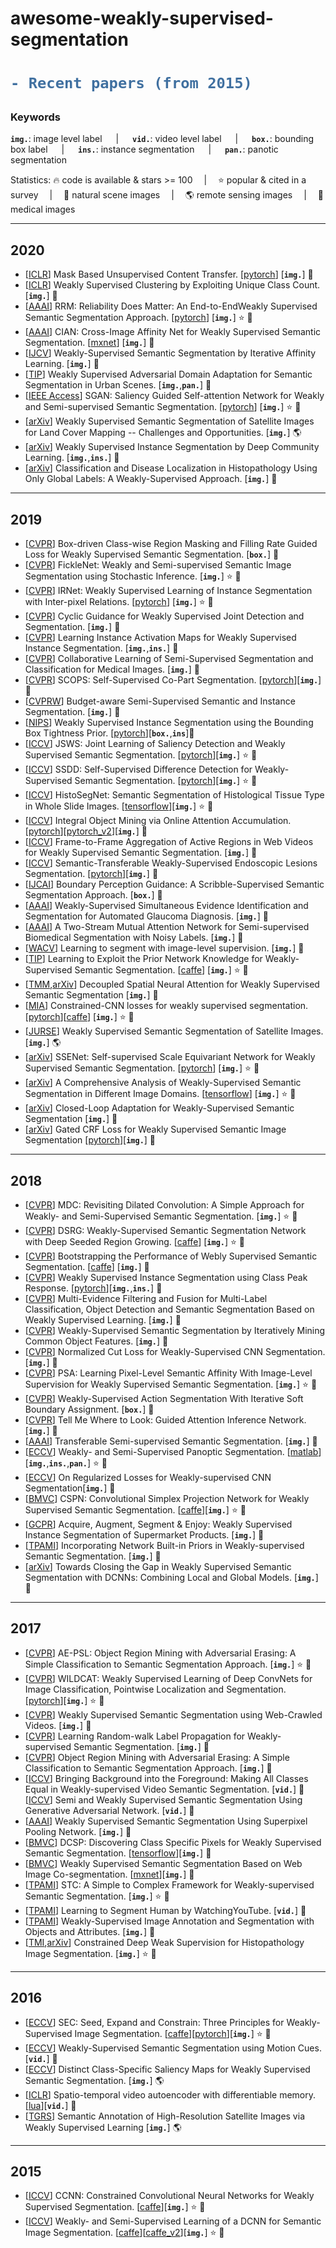 # awesome-weakly-supervised-segmentation

<h1> 

```diff
- Recent papers (from 2015)
```

</h1>

<h3> Keywords </h3>


__`img.`__: image level label &emsp; | &emsp; __`vid.`__: video level label &emsp; | &emsp; __`box.`__: bounding box label &emsp; | &emsp; __`ins.`__: instance segmentation  &emsp; | &emsp; __`pan.`__: panotic segmentation 

Statistics: :fire: code is available & stars >= 100 &emsp;|&emsp; :star: popular & cited in a survey &emsp;|&emsp;
:sunflower: natural scene images &emsp;|&emsp; :earth_americas: remote sensing images &emsp;|&emsp; :hospital: medical images 

---
## 2020
- [[ICLR](https://arxiv.org/abs/1906.06558v2)] Mask Based Unsupervised Content Transfer. [[pytorch](https://github.com/rmokady/mbu-content-tansfer)] [__`img.`__] :sunflower:
- [[ICLR](https://arxiv.org/abs/1906.07647)] Weakly Supervised Clustering by Exploiting Unique Class Count. [__`img.`__] :hospital:
- [[AAAI](https://arxiv.org/abs/1911.08039)] RRM: Reliability Does Matter: An End-to-EndWeakly Supervised Semantic Segmentation Approach. [[pytorch](https://github.com/zbf1991/RRM)] [__`img.`__] :star: :sunflower:
- [[AAAI](https://arxiv.org/abs/1811.10842)] CIAN: Cross-Image Affinity Net for Weakly Supervised Semantic Segmentation. [[mxnet](https://github.com/js-fan/CIAN)] [__`img.`__] :sunflower:
- [[IJCV](https://arxiv.org/abs/2002.08098)] Weakly-Supervised Semantic Segmentation by Iterative Affinity Learning. [__`img.`__] :sunflower:
- [[TIP](https://arxiv.org/abs/1904.09092)] Weakly Supervised Adversarial Domain Adaptation for Semantic Segmentation in Urban Scenes. [__`img.`__,__`pan.`__] :sunflower:
- [[IEEE Access](https://arxiv.org/abs/1910.05475)] SGAN: Saliency Guided Self-attention Network for Weakly and Semi-supervised Semantic Segmentation. [[pytorch](https://github.com/yaoqi-zd/SGAN)] [__`img.`__] :star: :sunflower:
- [[arXiv](https://arxiv.org/abs/2002.08254)] Weakly Supervised Semantic Segmentation of Satellite Images for Land Cover Mapping -- Challenges and Opportunities. [__`img.`__] :earth_americas:
- [[arXiv](https://arxiv.org/abs/2001.11207)] Weakly Supervised Instance Segmentation by Deep Community Learning. [__`img.`__,__`ins.`__] :sunflower:
- [[arXiv](https://arxiv.org/abs/1802.02212)] Classification and Disease Localization in Histopathology Using Only Global Labels: A Weakly-Supervised Approach. [__`img.`__] :hospital:

---
## 2019
- [[CVPR](https://arxiv.org/pdf/1904.11693.pdf)] Box-driven Class-wise Region Masking and Filling Rate Guided Loss for Weakly Supervised Semantic Segmentation. [__`box.`__] :sunflower:
- [[CVPR](https://arxiv.org/pdf/1902.10421.pdf)] FickleNet: Weakly and Semi-supervised Semantic Image Segmentation using Stochastic Inference. [__`img.`__] :star: :sunflower:
- [[CVPR](https://arxiv.org/pdf/1904.05044.pdf)] IRNet: Weakly Supervised Learning of Instance Segmentation with Inter-pixel Relations. [[pytorch](https://github.com/jiwoon-ahn/irn)] [__`img.`__] :star: :sunflower:
- [[CVPR](http://openaccess.thecvf.com/content_CVPR_2019/papers/Shen_Cyclic_Guidance_for_Weakly_Supervised_Joint_Detection_and_Segmentation_CVPR_2019_paper.pdf)] Cyclic Guidance for Weakly Supervised Joint Detection and Segmentation. [__`img.`__] :sunflower: 
- [[CVPR](http://openaccess.thecvf.com/content_CVPR_2019/papers/Zhu_Learning_Instance_Activation_Maps_for_Weakly_Supervised_Instance_Segmentation_CVPR_2019_paper.pdf)] Learning Instance Activation Maps for Weakly Supervised Instance Segmentation. [__`img.`__,__`ins.`__] :sunflower:
- [[CVPR](http://openaccess.thecvf.com/content_CVPR_2019/papers/Zhou_Collaborative_Learning_of_Semi-Supervised_Segmentation_and_Classification_for_Medical_Images_CVPR_2019_paper.pdf)] Collaborative Learning of Semi-Supervised Segmentation and Classification for Medical Images. [__`img.`__]  :hospital:
- [[CVPR](https://arxiv.org/abs/1905.01298.pdf)] SCOPS: Self-Supervised Co-Part Segmentation. [[pytorch](https://github.com/NVlabs/SCOPS)][__`img.`__] :sunflower:
- [[CVPRW](https://arxiv.org/abs/1905.05880)] Budget-aware Semi-Supervised Semantic and Instance Segmentation. [__`img.`__] :sunflower:
- [[NIPS](http://papers.nips.cc/paper/8885-weakly-supervised-instance-segmentation-using-the-bounding-box-tightness-prior.pdf)] Weakly Supervised Instance Segmentation using the Bounding Box Tightness Prior. [[pytorch](https://github.com/chengchunhsu/WSIS_BBTP)][__`box.`__,__`ins`__]:sunflower:
- [[ICCV](https://arxiv.org/abs/1909.04161)] JSWS: Joint Learning of Saliency Detection and Weakly Supervised Semantic Segmentation. [[pytorch](https://github.com/zengxianyu/jsws)][__`img.`__] :star: :sunflower:
- [[ICCV](https://arxiv.org/abs/1911.01370)] SSDD: Self-Supervised Difference Detection for Weakly-Supervised Semantic Segmentation. [[pytorch](https://github.com/shimoda-uec/ssdd)][__`img.`__] :star: :sunflower:
- [[ICCV](http://openaccess.thecvf.com/content_ICCV_2019/papers/Chan_HistoSegNet_Semantic_Segmentation_of_Histological_Tissue_Type_in_Whole_Slide_ICCV_2019_paper.pdf)] HistoSegNet: Semantic Segmentation of Histological Tissue Type in Whole Slide Images. [[tensorflow](https://github.com/lyndonchan/hsn_v1)][__`img.`__] :star: :hospital:
- [[ICCV](https://ieeexplore.ieee.org/stamp/stamp.jsp?tp=&arnumber=9009076)] Integral Object Mining via Online Attention Accumulation. [[pytorch](https://github.com/PengtaoJiang/OAA)][[pytorch_v2](https://github.com/PengtaoJiang/OAA-PyTorch)][__`img.`__] :sunflower:
- [[ICCV](https://arxiv.org/abs/1908.04501)] Frame-to-Frame Aggregation of Active Regions in Web Videos for Weakly Supervised Semantic Segmentation. [__`img.`__] :sunflower:
- [[ICCV](https://arxiv.org/abs/1908.07669)] Semantic-Transferable Weakly-Supervised Endoscopic Lesions Segmentation.  [[pytorch](https://github.com/JiahuaDong/ICCV2019Publication-Semantic-Transferable-Weakly-Supervised-Endoscopic-Lesions-Segmentation)][__`img.`__] :hospital:
- [[IJCAI](https://www.researchgate.net/publication/334844257_Boundary_Perception_Guidance_A_Scribble-Supervised_Semantic_Segmentation_Approach)] Boundary Perception Guidance: A Scribble-Supervised Semantic Segmentation Approach. [__`box.`__]  :sunflower:
- [[AAAI](https://www.aaai.org/ojs/index.php/AAAI/article/view/3860)] Weakly-Supervised Simultaneous Evidence Identification and Segmentation for Automated Glaucoma Diagnosis. [__`img.`__] :hospital: 
- [[AAAI](https://arxiv.org/pdf/1807.11719.pdf)] A Two-Stream Mutual Attention Network for Semi-supervised Biomedical Segmentation with Noisy Labels. [__`img.`__] :hospital: 
- [[WACV](https://arxiv.org/abs/1705.01262)] Learning to segment with image-level supervision. [__`img.`__] :sunflower: 
- [[TIP](https://arxiv.org/abs/1804.04882)] Learning to Exploit the Prior Network Knowledge for Weakly-Supervised Semantic Segmentation. [[caffe](https://github.com/gramuah/weakly-supervised-segmentation)] [__`img.`__] :star: :sunflower:
- [[TMM](https://ieeexplore.ieee.org/document/8705324),[arXiv](https://arxiv.org/abs/1803.02563)] Decoupled Spatial Neural Attention for Weakly Supervised Semantic Segmentation [__`img.`__] :sunflower:
- [[MIA](https://www.sciencedirect.com/science/article/pii/S1361841518306145?via%3Dihub)] Constrained-CNN losses for weakly supervised segmentation. [[pytorch](https://github.com/LIVIAETS/SizeLoss_WSS)][[caffe](https://github.com/meng-tang/rloss)] [__`img.`__] :star: :hospital:
- [[JURSE](https://arxiv.org/abs/1904.03983)] Weakly Supervised Semantic Segmentation of Satellite Images. [__`img.`__] :earth_americas:
- [[arXiv](https://arxiv.org/abs/1909.03714)] SSENet: Self-supervised Scale Equivariant Network for Weakly Supervised Semantic Segmentation. [[pytorch](https://github.com/YudeWang/SSENet-pytorch)] [__`img.`__] :star: :sunflower:
- [[arXiv](https://arxiv.org/abs/1912.11186v1)] A Comprehensive Analysis of Weakly-Supervised Semantic
Segmentation in Different Image Domains. [[tensorflow](https://github.com/lyndonchan/wsss-analysis)] [__`img.`__] :star: :hospital:
- [[arXiv](https://arxiv.org/abs/1905.12190)] Closed-Loop Adaptation for Weakly-Supervised Semantic Segmentation [__`img.`__] :sunflower:
- [[arXiv](https://arxiv.org/abs/1906.04651)] Gated CRF Loss for Weakly Supervised Semantic Image Segmentation [[pytorch](https://github.com/LEONOB2014/GatedCRFLoss)][__`img.`__] :sunflower:
---
## 2018
- [[CVPR](http://openaccess.thecvf.com/content_cvpr_2018/CameraReady/0812.pdf)] MDC: Revisiting Dilated Convolution: A Simple Approach for Weakly- and Semi-Supervised Semantic Segmentation. [__`img.`__] :star: :sunflower:
- [[CVPR](http://zpascal.net/cvpr2018/Huang_Weakly-Supervised_Semantic_Segmentation_CVPR_2018_paper.pdf)] DSRG: Weakly-Supervised Semantic Segmentation Network with Deep Seeded Region Growing. [[caffe](https://github.com/speedinghzl/DSRG)] [__`img.`__] :star: :sunflower:
- [[CVPR](http://openaccess.thecvf.com/content_cvpr_2018/papers/Shen_Bootstrapping_the_Performance_CVPR_2018_paper.pdf)] Bootstrapping the Performance of Webly Supervised Semantic Segmentation. [[caffe](https://github.com/ascust/BDWSS)] [__`img.`__]  :sunflower:
- [[CVPR](http://openaccess.thecvf.com/content_cvpr_2018/papers/Zhou_Weakly_Supervised_Instance_CVPR_2018_paper.pdf)] Weakly Supervised Instance Segmentation using Class Peak Response.  [[pytorch](https://github.com/ZhouYanzhao/PRM)][__`img.`__,__`ins.`__] :sunflower:
- [[CVPR](http://openaccess.thecvf.com/content_cvpr_2018/papers/Ge_Multi-Evidence_Filtering_and_CVPR_2018_paper.pdf)] Multi-Evidence Filtering and Fusion for Multi-Label Classification, Object Detection and Semantic Segmentation Based on Weakly Supervised Learning. [__`img.`__] :sunflower:
- [[CVPR](http://openaccess.thecvf.com/content_cvpr_2018/papers/Wang_Weakly-Supervised_Semantic_Segmentation_CVPR_2018_paper.pdf)] Weakly-Supervised Semantic Segmentation by Iteratively Mining Common Object Features. [__`img.`__] :sunflower: 
- [[CVPR](http://openaccess.thecvf.com/content_cvpr_2018/papers/Tang_Normalized_Cut_Loss_CVPR_2018_paper.pdf)] Normalized Cut Loss for Weakly-Supervised CNN Segmentation. [__`img.`__] :sunflower:
- [[CVPR](http://openaccess.thecvf.com/content_cvpr_2018/papers/Ahn_Learning_Pixel-Level_Semantic_CVPR_2018_paper.pdf)] PSA: Learning Pixel-Level Semantic Affinity With Image-Level Supervision for Weakly Supervised Semantic Segmentation. [__`img.`__] :star: :sunflower:
- [[CVPR](http://openaccess.thecvf.com/content_cvpr_2018/papers/Ding_Weakly-Supervised_Action_Segmentation_CVPR_2018_paper.pdf)] Weakly-Supervised Action Segmentation With Iterative Soft Boundary Assignment. [__`box.`__] :sunflower:
- [[CVPR](https://arxiv.org/abs/1802.10171)] Tell Me Where to Look: Guided Attention Inference Network. [__`img.`__] :sunflower:
- [[AAAI](https://arxiv.org/pdf/1711.06828.pdf)] Transferable Semi-supervised Semantic Segmentation. [__`img.`__]  :sunflower:
- [[ECCV](https://arxiv.org/abs/1808.03575v3)] Weakly- and Semi-Supervised Panoptic Segmentation. [[matlab](https://github.com/qizhuli/Weakly-Supervised-Panoptic-Segmentation)][__`img.`__,__`ins.`__,__`pan.`__] :star: :sunflower:
- [[ECCV](https://arxiv.org/abs/1803.09569)] On Regularized Losses for Weakly-supervised CNN Segmentation[__`img.`__] :sunflower:
- [[BMVC](https://arxiv.org/abs/1807.09169)] CSPN: Convolutional Simplex Projection Network for Weakly Supervised Semantic Segmentation. [[caffe](https://github.com/briqr/CSPN)][__`img.`__] :star: :sunflower:
- [[GCPR](https://arxiv.org/abs/1807.02001)] Acquire, Augment, Segment & Enjoy: Weakly Supervised Instance Segmentation of Supermarket Products. [__`img.`__] :sunflower:
- [[TPAMI](https://arxiv.org/abs/1706.02189)] Incorporating Network Built-in Priors in Weakly-supervised Semantic Segmentation. [__`img.`__] :sunflower:
- [[arXiv](https://arxiv.org/abs/1808.01625)] Towards Closing the Gap in Weakly Supervised Semantic Segmentation with DCNNs: Combining Local and Global Models. [__`img.`__] :sunflower:
---
## 2017
- [[CVPR](https://arxiv.org/abs/1703.08448)] AE-PSL: Object Region Mining with Adversarial Erasing: A Simple Classification to Semantic Segmentation Approach. [__`img.`__] :star: :sunflower:
- [[CVPR](http://webia.lip6.fr/~cord/pdfs/publis/Durand_WILDCAT_CVPR_2017.pdf)] WILDCAT: Weakly Supervised Learning of Deep ConvNets for Image Classification, Pointwise Localization and Segmentation. [[pytorch](https://github.com/durandtibo/wildcat.pytorch)][__`img.`__] :star: :sunflower:
- [[CVPR](https://arxiv.org/abs/1701.00352)] Weakly Supervised Semantic Segmentation using Web-Crawled Videos. [__`img.`__] :sunflower:
- [[CVPR](https://arxiv.org/abs/1802.00470)] Learning Random-walk Label Propagation for Weakly-supervised Semantic Segmentation. [__`img.`__] :sunflower:
- [[CVPR](https://arxiv.org/abs/1703.08448)] Object Region Mining with Adversarial Erasing: A Simple Classification to Semantic Segmentation Approach. [__`img.`__] :sunflower:
- [[ICCV](https://arxiv.org/abs/1708.04400)] Bringing Background into the Foreground: Making All Classes Equal in Weakly-supervised Video Semantic Segmentation. [__`vid.`__] :sunflower:
 [[ICCV](https://arxiv.org/abs/1703.09695)] Semi and Weakly Supervised Semantic Segmentation Using Generative Adversarial Network. [__`vid.`__] :sunflower:
- [[AAAI](https://pdfs.semanticscholar.org/9345/23b3de05318606d4f550f5828cf30a56b1d3.pdf?_ga=2.30714812.2026882509.1564975284-400067050.1564456907)] Weakly Supervised Semantic Segmentation Using Superpixel Pooling Network. [__`img.`__] :sunflower:
- [[BMVC](https://arxiv.org/abs/1707.05821v1)] DCSP: Discovering Class Specific Pixels for Weakly Supervised Semantic Segmentation. [[tensorflow](https://github.com/arslan-chaudhry/dcsp_segmentation)][__`img.`__] :sunflower:
- [[BMVC](https://arxiv.org/abs/1705.09052)] Weakly Supervised Semantic Segmentation Based on Web Image Co-segmentation. [[mxnet](https://github.com/ascust/wsscoseg)][__`img.`__] :sunflower:
- [[TPAMI](https://weiyc.github.io/assets/pdf/stc_tpami.pdf)] STC: A Simple to Complex Framework for Weakly-supervised Semantic Segmentation. [__`img.`__] :star: :sunflower:
- [[TPAMI](https://arxiv.org/abs/1710.01457)] Learning to Segment Human by WatchingYouTube. [__`vid.`__] :sunflower:
- [[TPAMI](https://arxiv.org/abs/1708.02459)] Weakly-Supervised Image Annotation and Segmentation with Objects and Attributes. [__`img.`__] :sunflower:
- [[TMI](https://ieeexplore.ieee.org/stamp/stamp.jsp?arnumber=7971941),[arXiv](https://arxiv.org/abs/1701.00794)] Constrained Deep Weak Supervision for Histopathology Image Segmentation. [__`img.`__] :star: :hospital:
---
## 2016
- [[ECCV](https://arxiv.org/abs/1603.06098)] SEC: Seed, Expand and Constrain: Three Principles for Weakly-Supervised Image Segmentation. [[caffe](https://github.com/kolesman/SEC)][[pytorch](https://github.com/halbielee/SEC_pytorch)][__`img.`__] :star: :sunflower:
- [[ECCV](https://hal.archives-ouvertes.fr/hal-01292794/document)] Weakly-Supervised Semantic Segmentation using Motion Cues. [__`vid.`__]  :sunflower:
- [[ECCV](http://img.cs.uec.ac.jp/pub/conf16/161011shimok_0.pdf)] Distinct Class-Specific Saliency Maps for Weakly Supervised Semantic Segmentation. [__`img.`__]  :earth_americas:
- [[ICLR](https://arxiv.org/abs/1511.06309v5)] Spatio-temporal video autoencoder with differentiable memory. [[lua](https://github.com/viorik/ConvLSTM)][__`vid.`__] :sunflower: 
- [[TGRS](https://ieeexplore.ieee.org/abstract/document/7414501)] Semantic Annotation of High-Resolution Satellite Images via Weakly Supervised Learning [__`img.`__]  :earth_americas:
---

## 2015
- [[ICCV](https://arxiv.org/abs/1506.03648)] CCNN: Constrained Convolutional Neural Networks for Weakly Supervised Segmentation. [[caffe](https://github.com/pathak22/ccnn)][__`img.`__] :star: :sunflower:
- [[ICCV](https://arxiv.org/abs/1502.02734v3)] Weakly- and Semi-Supervised Learning of a DCNN for Semantic Image Segmentation. [[caffe](https://github.com/TheLegendAli/DeepLab-Context)][[caffe_v2](https://github.com/open-cv/deeplab-v1)][__`img.`__] :star: :sunflower:
